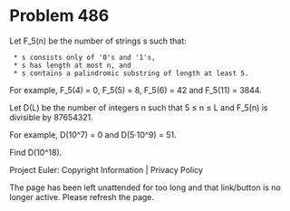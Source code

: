 #   Problem 486

   Let F_5(n) be the number of strings s such that:

     * s consists only of '0's and '1's,
     * s has length at most n, and
     * s contains a palindromic substring of length at least 5.

   For example, F_5(4) = 0, F_5(5) = 8, F_5(6) = 42 and F_5(11) = 3844.

   Let D(L) be the number of integers n such that 5 ≤ n ≤ L and F_5(n) is
   divisible by 87654321.

   For example, D(10^7) = 0 and D(5·10^9) = 51.

   Find D(10^18).

   Project Euler: Copyright Information | Privacy Policy

   The page has been left unattended for too long and that link/button is no
   longer active. Please refresh the page.
